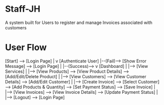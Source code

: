 # Staff-JH
A system built for Users to register and manage Invoices associated with customers

# User Flow

[Start] --> [Login Page]
   |
   v
[Authenticate User]
   |--(Fail)--> [Show Error Message] --> [Login Page]
   |
   |--(Success)-->
   v
[Dashboard]
   |
   |--> [View Services]
   |
   |--> [View Products] --> [View Product Details] --> [Add/Edit/Delete Product]
   |
   |--> [View Customers] --> [View Customer Details] --> [Add/Edit Customer]
   |
   |--> [Create Invoice] --> [Select Customer] --> [Add Products & Quantity] --> [Set Payment Status] --> [Save Invoice]
   |
   |--> [View Invoices] --> [View Invoice Details] --> [Update Payment Status]
   |
   |--> [Logout] --> [Login Page]

